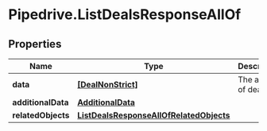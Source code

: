 # Pipedrive.ListDealsResponseAllOf

## Properties

Name | Type | Description | Notes
------------ | ------------- | ------------- | -------------
**data** | [**[DealNonStrict]**](DealNonStrict.md) | The array of deals | [optional] 
**additionalData** | [**AdditionalData**](AdditionalData.md) |  | [optional] 
**relatedObjects** | [**ListDealsResponseAllOfRelatedObjects**](ListDealsResponseAllOfRelatedObjects.md) |  | [optional] 


